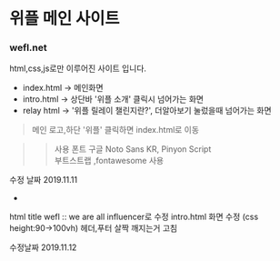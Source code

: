 

 # 위플 메인 사이트
 ### wefl.net  

 html,css,js로만 이루어진 사이트 입니다.

 * index.html -> 메인화면
 * intro.html -> 상단바 '위플 소개' 클릭시 넘어가는 화면
 * relay html -> '위플 릴레이 챌린지란?', 더알아보기 눌렀을때 넘어가는 화면 

 > 메인 로고,하단 '위플' 클릭하면 index.html로 이동

 >> 사용 폰트 구글 Noto Sans KR, Pinyon Script  
 >> 부트스트랩 ,fontawesome 사용

 수정 날짜 2019.11.11
 
 -
 
 html title wefl :: we are all influencer로 수정
 intro.html 화면 수정 (css height:90->100vh) 헤더,푸터 살짝 깨지는거 고침
 
 수정날짜 2019.11.12
